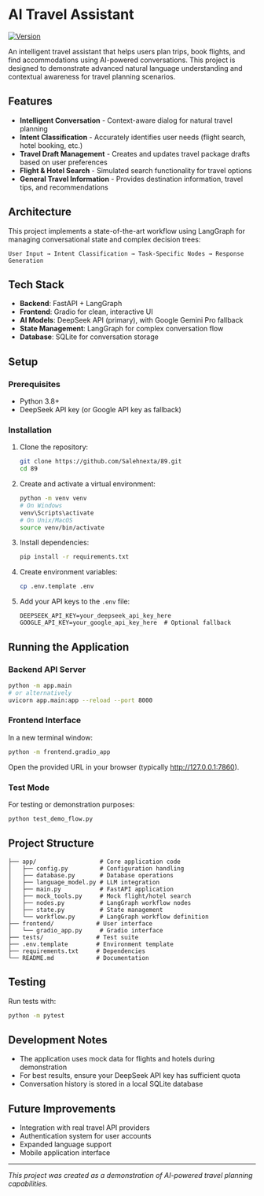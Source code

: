 # AI Travel Assistant

[![Version](https://img.shields.io/badge/version-1.0.0-blue.svg)](https://github.com/Salehnexta/89/releases/tag/v1.0.0)

An intelligent travel assistant that helps users plan trips, book flights, and find accommodations using AI-powered conversations. This project is designed to demonstrate advanced natural language understanding and contextual awareness for travel planning scenarios.

## Features

- **Intelligent Conversation** - Context-aware dialog for natural travel planning
- **Intent Classification** - Accurately identifies user needs (flight search, hotel booking, etc.)
- **Travel Draft Management** - Creates and updates travel package drafts based on user preferences
- **Flight & Hotel Search** - Simulated search functionality for travel options
- **General Travel Information** - Provides destination information, travel tips, and recommendations

## Architecture

This project implements a state-of-the-art workflow using LangGraph for managing conversational state and complex decision trees:

```
User Input → Intent Classification → Task-Specific Nodes → Response Generation
```

## Tech Stack

- **Backend**: FastAPI + LangGraph
- **Frontend**: Gradio for clean, interactive UI
- **AI Models**: DeepSeek API (primary), with Google Gemini Pro fallback
- **State Management**: LangGraph for complex conversation flow
- **Database**: SQLite for conversation storage

## Setup

### Prerequisites

- Python 3.8+
- DeepSeek API key (or Google API key as fallback)

### Installation

1. Clone the repository:
   ```bash
   git clone https://github.com/Salehnexta/89.git
   cd 89
   ```

2. Create and activate a virtual environment:
   ```bash
   python -m venv venv
   # On Windows
   venv\Scripts\activate
   # On Unix/MacOS
   source venv/bin/activate
   ```

3. Install dependencies:
   ```bash
   pip install -r requirements.txt
   ```

4. Create environment variables:
   ```bash
   cp .env.template .env
   ```

5. Add your API keys to the `.env` file:
   ```
   DEEPSEEK_API_KEY=your_deepseek_api_key_here
   GOOGLE_API_KEY=your_google_api_key_here  # Optional fallback
   ```

## Running the Application

### Backend API Server

```bash
python -m app.main
# or alternatively
uvicorn app.main:app --reload --port 8000
```

### Frontend Interface

In a new terminal window:

```bash
python -m frontend.gradio_app
```

Open the provided URL in your browser (typically http://127.0.0.1:7860).

### Test Mode

For testing or demonstration purposes:

```bash
python test_demo_flow.py
```

## Project Structure

```
├── app/                  # Core application code
│   ├── config.py         # Configuration handling
│   ├── database.py       # Database operations
│   ├── language_model.py # LLM integration
│   ├── main.py           # FastAPI application
│   ├── mock_tools.py     # Mock flight/hotel search
│   ├── nodes.py          # LangGraph workflow nodes
│   ├── state.py          # State management
│   └── workflow.py       # LangGraph workflow definition
├── frontend/            # User interface
│   └── gradio_app.py     # Gradio interface
├── tests/               # Test suite
├── .env.template        # Environment template
├── requirements.txt     # Dependencies
└── README.md            # Documentation
```

## Testing

Run tests with:

```bash
python -m pytest
```

## Development Notes

- The application uses mock data for flights and hotels during demonstration
- For best results, ensure your DeepSeek API key has sufficient quota
- Conversation history is stored in a local SQLite database

## Future Improvements

- Integration with real travel API providers
- Authentication system for user accounts
- Expanded language support
- Mobile application interface

---

*This project was created as a demonstration of AI-powered travel planning capabilities.*
